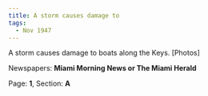 ```yaml
---  
title: A storm causes damage to  
tags:  
  - Nov 1947  
---  
```

  
A storm causes damage to boats along the Keys. [Photos]  
  
Newspapers: **Miami Morning News or The Miami Herald**  
  
Page: **1**, Section: **A** 
